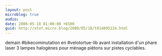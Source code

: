 ```yaml
---
layout: post
microblog: true
audio: 
date: 2008-05-18 01:00:00 +0100
guid: http://xtof.micro.blog/2008/05/18/t814095224.html
---
```

demain #bikecommutation en #velotortue-lib avant installation d'un phare laser 3 lampes halogènes pour ménage piétons sur pistes cyclables.
